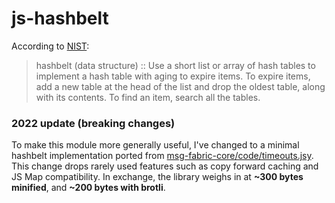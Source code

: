 # js-hashbelt

According to [NIST](https://xlinux.nist.gov/dads///HTML/hashbelt.html):

> hashbelt (data structure) :: Use a short list or array of hash tables to implement a hash table with aging to expire items. To expire items, add a new table at the head of the list and drop the oldest table, along with its contents. To find an item, search all the tables.


### 2022 update (breaking changes)

To make this module more generally useful, I've changed to a minimal hashbelt
implementation ported from [msg-fabric-core/code/timeouts.jsy][msgfab].  This
change drops rarely used features such as copy forward caching and JS Map
compatibility. In exchange, the library weighs in at **~300 bytes minified**, and
**~200 bytes with brotli**.

[msgfab]: https://github.com/msg-fabric/msg-fabric-core/blob/master/code/timeouts.jsy

